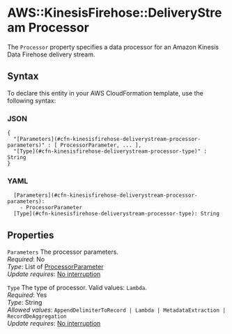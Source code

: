 # AWS::KinesisFirehose::DeliveryStream Processor<a name="aws-properties-kinesisfirehose-deliverystream-processor"></a>

The `Processor` property specifies a data processor for an Amazon Kinesis Data Firehose delivery stream\.

## Syntax<a name="aws-properties-kinesisfirehose-deliverystream-processor-syntax"></a>

To declare this entity in your AWS CloudFormation template, use the following syntax:

### JSON<a name="aws-properties-kinesisfirehose-deliverystream-processor-syntax.json"></a>

```
{
  "[Parameters](#cfn-kinesisfirehose-deliverystream-processor-parameters)" : [ ProcessorParameter, ... ],
  "[Type](#cfn-kinesisfirehose-deliverystream-processor-type)" : String
}
```

### YAML<a name="aws-properties-kinesisfirehose-deliverystream-processor-syntax.yaml"></a>

```
  [Parameters](#cfn-kinesisfirehose-deliverystream-processor-parameters):
    - ProcessorParameter
  [Type](#cfn-kinesisfirehose-deliverystream-processor-type): String
```

## Properties<a name="aws-properties-kinesisfirehose-deliverystream-processor-properties"></a>

`Parameters` <a name="cfn-kinesisfirehose-deliverystream-processor-parameters"></a>
The processor parameters\.  
_Required_: No  
_Type_: List of [ProcessorParameter](aws-properties-kinesisfirehose-deliverystream-processorparameter.md)  
_Update requires_: [No interruption](https://docs.aws.amazon.com/AWSCloudFormation/latest/UserGuide/using-cfn-updating-stacks-update-behaviors.html#update-no-interrupt)

`Type` <a name="cfn-kinesisfirehose-deliverystream-processor-type"></a>
The type of processor\. Valid values: `Lambda`\.  
_Required_: Yes  
_Type_: String  
_Allowed values_: `AppendDelimiterToRecord | Lambda | MetadataExtraction | RecordDeAggregation`  
_Update requires_: [No interruption](https://docs.aws.amazon.com/AWSCloudFormation/latest/UserGuide/using-cfn-updating-stacks-update-behaviors.html#update-no-interrupt)
